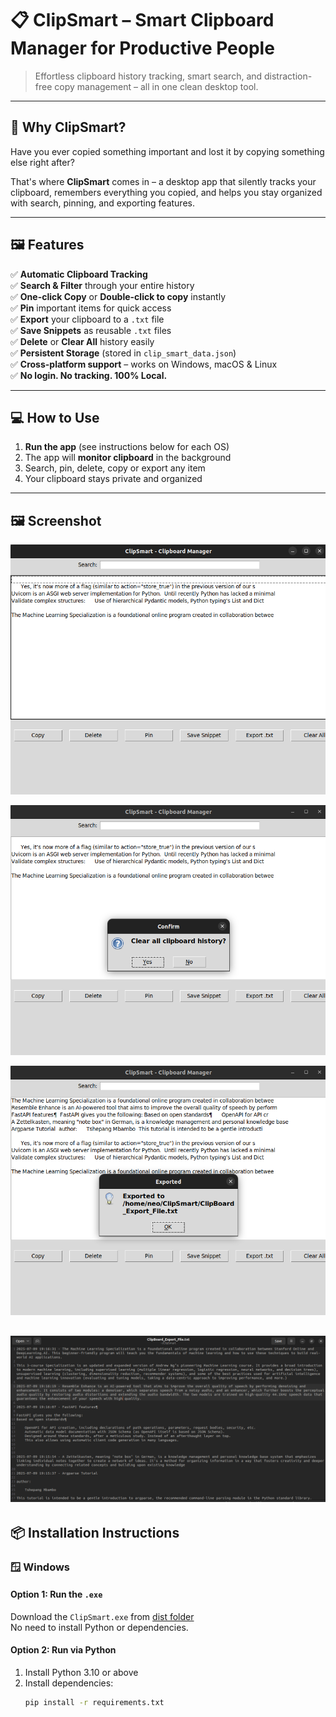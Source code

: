 # 📋 ClipSmart – Smart Clipboard Manager for Productive People

> Effortless clipboard history tracking, smart search, and distraction-free copy management – all in one clean desktop tool.

---

## 🎯 Why ClipSmart?

Have you ever copied something important and lost it by copying something else right after?

That's where **ClipSmart** comes in – a desktop app that silently tracks your clipboard, remembers everything you copied, and helps you stay organized with search, pinning, and exporting features.

---

## 🖼️ Features

✅ **Automatic Clipboard Tracking**  
✅ **Search & Filter** through your entire history  
✅ **One-click Copy** or **Double-click to copy** instantly  
✅ **Pin** important items for quick access  
✅ **Export** your clipboard to a `.txt` file  
✅ **Save Snippets** as reusable `.txt` files  
✅ **Delete** or **Clear All** history easily  
✅ **Persistent Storage** (stored in `clip_smart_data.json`)  
✅ **Cross-platform support** – works on Windows, macOS & Linux  
✅ **No login. No tracking. 100% Local.**

---

## 💻 How to Use

1. **Run the app** (see instructions below for each OS)
2. The app will **monitor clipboard** in the background
3. Search, pin, delete, copy or export any item
4. Your clipboard stays private and organized

---

## 🖼️ Screenshot

![ClipSmart Screenshot](screenshot1.png) 

![ClipSmart Screenshot](screenshot2.png)

![ClipSmart Screenshot](screenshot3.png)

![ClipSmart Screenshot](screenshot4.png)
---

## 📦 Installation Instructions

### 🪟 Windows

#### Option 1: Run the `.exe`
Download the `ClipSmart.exe` from [dist folder](https://github.com/YOUR_USERNAME/ClipSmart/releases)  
No need to install Python or dependencies.

#### Option 2: Run via Python

1. Install Python 3.10 or above
2. Install dependencies:
   ```bash
   pip install -r requirements.txt
